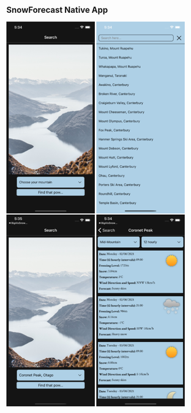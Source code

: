 ## SnowForecast Native App

<div display="flex">
  <img height="500" src="https://github.com/macakz/BigAlsSnowCast/blob/main/resources/readmeImages/searchScreen.png" alt="search for a mountain"/>
  <img height="500" src="https://github.com/macakz/BigAlsSnowCast/blob/main/resources/readmeImages/mountainOptions.png" alt="mountain to chose"/>
  <img height="500" src="https://github.com/macakz/BigAlsSnowCast/blob/main/resources/readmeImages/mountainChosen.png" alt="mountain chosen from list"/>
  <img height="500" src="https://github.com/macakz/BigAlsSnowCast/blob/main/resources/readmeImages/forecast.png" alt="forecast"/>
</div>
